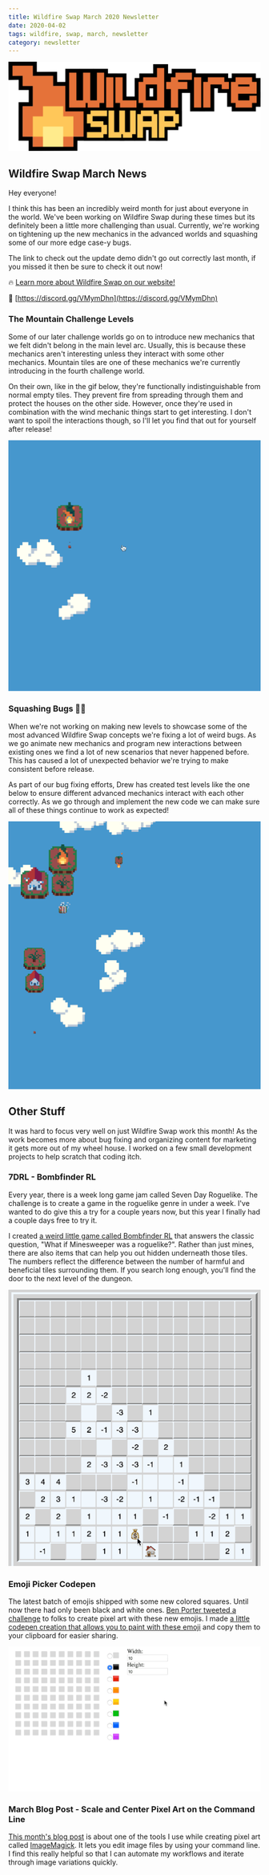 ```yaml
---
title: Wildfire Swap March 2020 Newsletter
date: 2020-04-02
tags: wildfire, swap, march, newsletter
category: newsletter
---
```


![./wildfire-title-with-logo-trimmed.png](./wildfire-title-with-logo-trimmed.png)

## Wildfire Swap March News

Hey everyone!

I think this has been an incredibly weird month for just about everyone in the world. We've been working on Wildfire Swap during these times but its definitely been a little more challenging than usual. Currently, we're working on tightening up the new mechanics in the advanced worlds and squashing some of our more edge case-y bugs.

The link to check out the update demo didn't go out correctly last month, if you missed it then be sure to check it out now!

🔥 [Learn more about Wildfire Swap on our website!](https://wildfire.fun)

💬 [https://discord.gg/VMymDhn](https://discord.gg/VMymDhn)

### The Mountain Challenge Levels

Some of our later challenge worlds go on to introduce new mechanics that we felt didn't belong in the main level arc. Usually, this is because these mechanics aren't interesting unless they interact with some other mechanics. Mountain tiles are one of these mechanics we're currently introducing in the fourth challenge world.

On their own, like in the gif below, they're functionally indistinguishable from normal empty tiles. They prevent fire from spreading through them and protect the houses on the other side. However, once they're used in combination with the wind mechanic things start to get interesting. I don't want to spoil the interactions though, so I'll let you find that out for yourself after release!

![./wildfire-mountain-corner-success.gif](./wildfire-mountain-corner-success.gif)

### Squashing Bugs 🐛🐞

When we're not working on making new levels to showcase some of the most advanced Wildfire Swap concepts we're fixing a lot of weird bugs. As we go animate new mechanics and program new interactions between existing ones we find a lot of new scenarios that never happened before. This has caused a lot of unexpected behavior we're trying to make consistent before release.

As part of our bug fixing efforts, Drew has created test levels like the one below to ensure different advanced mechanics interact with each other correctly. As we go through and implement the new code we can make sure all of these things continue to work as expected!

![./wildfire-test-grass-wind.gif](./wildfire-test-grass-wind.gif)

## Other Stuff

It was hard to focus very well on just Wildfire Swap work this month! As the work becomes more about bug fixing and organizing content for marketing it gets more out of my wheel house. I worked on a few small development projects to help scratch that coding itch.

### 7DRL - Bombfinder RL

Every year, there is a week long game jam called Seven Day Roguelike. The challenge is to create a game in the roguelike genre in under a week. I've wanted to do give this a try for a couple years now, but this year I finally had a couple days free to try it.

I created [a weird little game called Bombfinder RL](https://rmkubik.itch.io/bombfinder) that answers the classic question, "What if Minesweeper was a roguelike?". Rather than just mines, there are also items that can help you out hidden underneath those tiles. The numbers reflect the difference between the number of harmful and beneficial tiles surrounding them. If you search long enough, you'll find the door to the next level of the dungeon.

![./bombfinder-gameplay.gif](./bombfinder-gameplay.gif)

### Emoji Picker Codepen

The latest batch of emojis shipped with some new colored squares. Until now there had only been black and white ones. [Ben Porter tweeted a challenge](https://twitter.com/eigenbom/status/1242230315684212736) to folks to create pixel art with these new emojis. I made [a little codepen creation that allows you to paint with these emoji](https://codepen.io/rmkubik/details/XWbxbvb) and copy them to your clipboard for easier sharing.

![./emoji-painter.gif](./emoji-painter.gif)

### March Blog Post - Scale and Center Pixel Art on the Command Line

[This month's blog post](https://ryankubik.com/blog/scale-center-pixel-art/) is about one of the tools I use while creating pixel art called [ImageMagick](https://imagemagick.org/index.php). It lets you edit image files by using your command line. I find this really helpful so that I can automate my workflows and iterate through image variations quickly.
